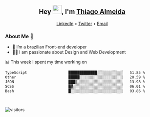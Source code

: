 

<h2 align="center">Hey <img src="https://github.com/TheDudeThatCode/TheDudeThatCode/blob/master/Assets/Hi.gif" width="29">, I'm <a href="https://www.linkedin.com/in/thiago-almeida-69785569/">Thiago Almeida</a></h2>
<p align="center">
  <a href="https://www.linkedin.com/in/thiago-almeida-69785569/">LinkedIn</a> •
  <a href="https://twitter.com/thiagoloal">Twitter</a> •
  <a href="mailto:thiagoloal@gmail.com">Email</a>
</p>

### About Me 🚀
- 🌱  I’m a brazilian Front-end developer</br>
- 👨‍💻  I am passionate about Design and Web Development</br>

<!-- ![Thiago Almeida github stats](https://github-readme-stats.vercel.app/api?username=thiagoloal&show_icons=true&hide_border=true)&nbsp;&nbsp; -->

📊 This week I spent my time working on
<!--START_SECTION:waka-->

```txt
TypeScript                   █████████████░░░░░░░░░░░░   51.85 %
Other                        █████░░░░░░░░░░░░░░░░░░░░   20.59 %
JSON                         ███▒░░░░░░░░░░░░░░░░░░░░░   13.98 %
SCSS                         █▓░░░░░░░░░░░░░░░░░░░░░░░   06.01 %
Bash                         █░░░░░░░░░░░░░░░░░░░░░░░░   03.86 %
```

<!--END_SECTION:waka-->

<br />

![visitors](https://visitor-badge.laobi.icu/badge?page_id=thiagoloal.thiagoloal)
